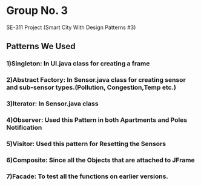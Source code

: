 # Group No. 3 
SE-311 Project (Smart City With Design Patterns #3)

## Patterns We Used

### 1)Singleton: In UI.java class for creating a frame

### 2)Abstract Factory: In Sensor.java class for creating sensor and sub-sensor types.(Pollution, Congestion,Temp etc.)

### 3)Iterator: In Sensor.java class

### 4)Observer: Used this Pattern in both Apartments and Poles Notification

### 5)Visitor: Used this pattern for Resetting the Sensors

### 6)Composite: Since all the Objects that are attached to JFrame

### 7)Facade: To test all the functions on earlier versions.
